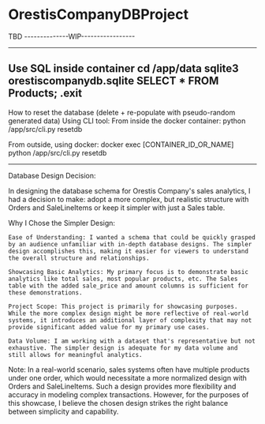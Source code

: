 # OrestisCompanyDBProject
TBD
--------------WIP-----------------



--------------------------
Use SQL inside container
cd /app/data
sqlite3 orestiscompanydb.sqlite
SELECT * FROM Products;
.exit
--------------------------
How to reset the database (delete + re-populate with pseudo-random generated data)
Using CLI tool:
From inside the docker container:
python /app/src/cli.py resetdb

From outside, using docker:
docker exec [CONTAINER_ID_OR_NAME] python /app/src/cli.py resetdb

--------------------------
Database Design Decision:

In designing the database schema for Orestis Company's sales analytics, I had a decision to make: adopt a more complex, but realistic structure with Orders and SaleLineItems or keep it simpler with just a Sales table.

Why I Chose the Simpler Design:

    Ease of Understanding: I wanted a schema that could be quickly grasped by an audience unfamiliar with in-depth database designs. The simpler design accomplishes this, making it easier for viewers to understand the overall structure and relationships.

    Showcasing Basic Analytics: My primary focus is to demonstrate basic analytics like total sales, most popular products, etc. The Sales table with the added sale_price and amount columns is sufficient for these demonstrations.

    Project Scope: This project is primarily for showcasing purposes. While the more complex design might be more reflective of real-world systems, it introduces an additional layer of complexity that may not provide significant added value for my primary use cases.

    Data Volume: I am working with a dataset that's representative but not exhaustive. The simpler design is adequate for my data volume and still allows for meaningful analytics.

Note: In a real-world scenario, sales systems often have multiple products under one order, which would necessitate a more normalized design with Orders and SaleLineItems. Such a design provides more flexibility and accuracy in modeling complex transactions. However, for the purposes of this showcase, I believe the chosen design strikes the right balance between simplicity and capability.
